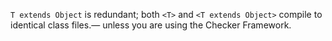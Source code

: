 `T extends Object` is redundant; both `<T>` and `<T extends Object>` compile to
identical class files.— unless you are using the Checker Framework.

